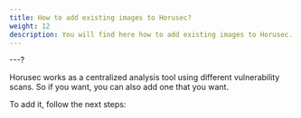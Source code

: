```yaml
---
title: How to add existing images to Horusec?
weight: 12
description: You will find here how to add existing images to Horusec.
---
```


---?

Horusec works as a centralized analysis tool using different vulnerability scans. So if you want, you can also add one that you want. 

To add it, follow the next steps:
